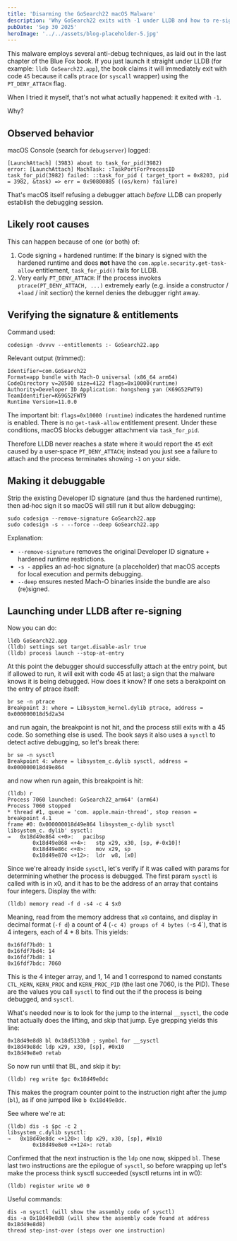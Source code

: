 ```yaml
---
title: 'Disarming the GoSearch22 macOS Malware'
description: 'Why GoSearch22 exits with -1 under LLDB and how to re-sign it so you can actually debug it.'
pubDate: 'Sep 30 2025'
heroImage: '../../assets/blog-placeholder-5.jpg'
---
```


This malware employs several anti-debug techniques, as laid out in the last chapter of the Blue Fox book. If you just launch it straight under LLDB (for example: `lldb GoSearch22.app`), the book claims it will immediately exit with code `45` because it calls `ptrace` (or `syscall` wrapper) using the `PT_DENY_ATTACH` flag.

When I tried it myself, that's not what actually happened: it exited with `-1`.

Why?

## Observed behavior

macOS Console (search for `debugserver`) logged:

```
[LaunchAttach] (3983) about to task_for_pid(3982)
error: [LaunchAttach] MachTask: :TaskPortForProcessID task_for_pid(3982) failed: ::task_for_pid ( target_tport = 0x8203, pid = 3982, &task) => err = 0x90800885 ((os/kern) failure)
```

That's macOS itself refusing a debugger attach *before* LLDB can properly establish the debugging session.

## Likely root causes

This can happen because of one (or both) of:

1. Code signing + hardened runtime: If the binary is signed with the hardened runtime and does **not** have the `com.apple.security.get-task-allow` entitlement, `task_for_pid()` fails for LLDB.
2. Very early `PT_DENY_ATTACH`: If the process invokes `ptrace(PT_DENY_ATTACH, ...)` extremely early (e.g. inside a constructor / `+load` / init section) the kernel denies the debugger right away.

## Verifying the signature & entitlements

Command used:

```
codesign -dvvvv --entitlements :- GoSearch22.app
```

Relevant output (trimmed):

```
Identifier=com.GoSearch22
Format=app bundle with Mach-O universal (x86_64 arm64)
CodeDirectory v=20500 size=4122 flags=0x10000(runtime)
Authority=Developer ID Application: hongsheng yan (K69G52FWT9)
TeamIdentifier=K69G52FWT9
Runtime Version=11.0.0
```

The important bit: `flags=0x10000 (runtime)` indicates the hardened runtime is enabled. There is no `get-task-allow` entitlement present. Under these conditions, macOS blocks debugger attachment via `task_for_pid`.

Therefore LLDB never reaches a state where it would report the `45` exit caused by a user‑space `PT_DENY_ATTACH`; instead you just see a failure to attach and the process terminates showing `-1` on your side.

## Making it debuggable

Strip the existing Developer ID signature (and thus the hardened runtime), then ad‑hoc sign it so macOS will still run it but allow debugging:

```
sudo codesign --remove-signature GoSearch22.app
sudo codesign -s - --force --deep GoSearch22.app
```

Explanation:

- `--remove-signature` removes the original Developer ID signature + hardened runtime restrictions.
- `-s -` applies an ad-hoc signature (a placeholder) that macOS accepts for local execution and permits debugging.
- `--deep` ensures nested Mach-O binaries inside the bundle are also (re)signed.

## Launching under LLDB after re-signing

Now you can do:

```
lldb GoSearch22.app
(lldb) settings set target.disable-aslr true
(lldb) process launch --stop-at-entry
```

At this point the debugger should successfully attach at the entry point, but if allowed to run, it will exit with code 45 at last; a sign that the malware knows it is being debugged. How does it know?
If one sets a berakpoint on the entry of ptrace itself:

```
br se -n ptrace
Breakpoint 3: where = Libsystem_kernel.dylib ptrace, address = 0x000000018d5d2a34
```

and run again, the breakpoint is not hit, and the process still exits with a 45 code. So something else is used. The book says it also uses a `sysctl` to detect active debugging, so let's break there:

```
br se -n sysctl
Breakpoint 4: where = libsystem_c.dylib sysctl, address = 0x000000018d49e864
```

and now when run again, this breakpoint is hit:

```
(lldb) r
Process 7060 launched: GoSearch22_arm64' (arm64)
Process 7060 stopped
* thread #1, queue = 'com. apple.main-thread', stop reason = breakpoint 4.1
frame #0: 0x000000018d49e864 libsystem_c-dylib sysctl
libsystem_c. dylib' sysctl:
→   0x18d49e864 <+0>:   pacibsp
        0x18d49e868 <+4>:   stp x29, x30, [sp, #-0x10]!
        0x18d49e86c <+8>:   mov x29, sp
        0x18d49e870 <+12>:  ldr  w8, [x0]
```

Since we're already inside `sysctl`, let's verify if it was called with params for determining whether the process is debugged. The first param `sysctl` is called with is in x0, and it has to be the address of an array that contains four integers. Display the with:

```
(lldb) memory read -f d -s4 -c 4 $x0
```
Meaning, read from the memory address that `x0` contains, and display in decimal format (`-f d`) a count of 4 (`-c 4) groups of 4 bytes (`-s 4`), that is 4 integers, each of 4 * 8 bits. This yields: 

```
0x16fdf7bd0: 1
0x16fdf7bd4: 14
0x16fdf7bd8: 1
0x16fdf7bdc: 7060
```
This is the 4 integer array, and 1, 14 and 1 correspond to named constants `CTL_KERN`, `KERN_PROC` and `KERN_PROC_PID` (the last one 7060, is the PID). These are the values you call `sysctl` to find out the if the process is being debugged, and `sysctl`. 

What's needed now is to look for the jump to the internal `__sysctl`, the code that actually does the lifting, and skip that jump. Eye grepping yields this line:

```
0x18d49e8d8 bl 0x18d5133b0 ; symbol for __sysctl
0x18d49e8dc ldp x29, x30, [sp], #0x10
0x18d49e8e0 retab
```

So now run until that BL, and skip it by:

```
(lldb) reg write $pc 0x18d49e8dc
```

This makes the program counter point to the instruction right after the jump (`bl`), as if one jumped like `b 0x18d49e8dc`. 

See where we're at:

```
(lldb) dis -s $pc -c 2
libsystem_c.dylib sysctl:
→   0x18d49e8dc <+120>: ldp x29, x30, [sp], #0x10
        0x18d49e8e0 <+124>: retab
```
Confirmed that the next instruction is the `ldp` one now, skipped `bl`.
These last two instructions are the epilogue of `sysctl`, so before wrapping up let's make the process think sysctl succeeded (sysctl returns int in w0): 

`(lldb) register write w0 0`

Useful commands:

```
dis -n sysctl (will show the assembly code of sysctl)
dis -a 0x18d49e8d8 (will show the assembly code found at address 0x18d49e8d8)
thread step-inst-over (steps over one instruction)
```